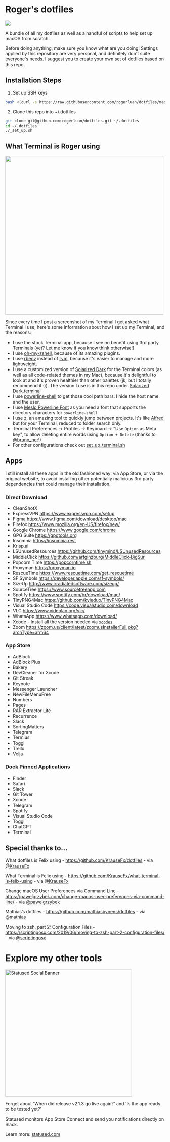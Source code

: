 # Roger's dotfiles

<img src="https://views.whatilearened.today/views/github/rogerluan/dotfiles.svg">

A bundle of all my dotfiles as well as a handful of scripts to help set up macOS from scratch.

Before doing anything, make sure you know what are you doing! Settings applied by this repository are very personal, and definitely don't suite everyone's needs. I suggest you to create your own set of dotfiles based on this repo.

## Installation Steps

1. Set up SSH keys

```sh
bash <(curl -s https://raw.githubusercontent.com/rogerluan/dotfiles/master/set_up_ssh_key.sh)
```

2. Clone this repo into ~/.dotfiles

```sh
git clone git@github.com:rogerluan/dotfiles.git ~/.dotfiles
cd ~/.dotfiles
./_set_up.sh
```

## What Terminal is Roger using

<img src="Assets/Terminal.png" width="500">

Since every time I post a screenshot of my Terminal I get asked what Terminal I use, here's some information about how I set up my Terminal, and the reasons:

- I use the stock Terminal app, because I see no benefit using 3rd party Terminals (yet? Let me know if you know think otherwise!)
- I use [oh-my-zshell](https://github.com/robbyrussell/oh-my-zsh), because of its amazing plugins.
- I use [rbenv](https://github.com/rbenv/rbenv) instead of [rvm](https://rvm.io/), because it's easier to manage and more lightweight.
- I use a customized version of [Solarized Dark](http://ethanschoonover.com/solarized) for the Terminal colors (as well as all code-related themes in my Mac), because it's delightful to look at and it's proven healthier than other palettes (jk, but I totally recommend it :)). The version I use is in this repo under [Solarized Dark.terminal](/Terminal/Solarized%20Dark.terminal)
- I use [powerline-shell](https://github.com/milkbikis/powerline-shell) to get those cool path bars. I hide the host name and the user.
- I use [Meslo Powerline Font](https://github.com/powerline/fonts/blob/master/Meslo%20Slashed/Meslo%20LG%20M%20Regular%20for%20Powerline.ttf) as you need a font that supports the directory characters for `powerline-shell`.
- I use [z](https://github.com/rupa/z), an amazing tool to quickly jump between projects. It's like [Alfred](https://www.alfredapp.com/) but for your Terminal, reduced to folder search only.
- Terminal Preferences → Profiles → Keyboard → "Use `Option` as Meta key", to allow deleting entire words using `Option + Delete` (thanks to [@bruno_hcr](https://twitter.com/bruno_hcr)!)
- For other configurations check out [set_up_terminal.sh](/Terminal/set_up_terminal.sh)

## Apps

I still install all these apps in the old fashioned way: via App Store, or via
the original website, to avoid installing other potentially malicious 3rd party
dependencies that could manage their installation.

### Direct Download

- CleanShotX
- ExpressVPN https://www.expressvpn.com/setup
- Figma https://www.figma.com/download/desktop/mac
- Firefox https://www.mozilla.org/en-US/firefox/new/
- Google Chrome https://www.google.com/chrome
- GPG Suite https://gpgtools.org
- Insomnia https://insomnia.rest
- Krisp.ai
- LSUnusedResources https://github.com/tinymind/LSUnusedResources
- MiddleClick https://github.com/artginzburg/MiddleClick-BigSur
- Popcorn Time https://popcorntime.sh
- Proxyman https://proxyman.io
- RescueTime https://www.rescuetime.com/get_rescuetime
- SF Symbols https://developer.apple.com/sf-symbols/
- SizeUp http://www.irradiatedsoftware.com/sizeup/
- SourceTree https://www.sourcetreeapp.com
- Spotify https://www.spotify.com/br/download/mac/
- TinyPNG4Mac https://github.com/kyleduo/TinyPNG4Mac
- Visual Studio Code https://code.visualstudio.com/download
- VLC https://www.videolan.org/vlc/
- WhatsApp https://www.whatsapp.com/download/
- Xcode - Install all the version needed via [`xcodes`](https://github.com/RobotsAndPencils/xcodes)
- Zoom https://zoom.us/client/latest/zoomusInstallerFull.pkg?archType=arm64

### App Store

- AdBlock
- AdBlock Plus
- Bakery
- DevCleaner for Xcode
- Git Streak
- Keynote
- Messenger Launcher
- NewFileMenuFree
- Numbers
- Pages
- RAR Extractor Lite
- Recurrence
- Slack
- SortingMatters
- Telegram
- Termius
- Toggl
- Trello
- Velja

### Dock Pinned Applications

- Finder
- Safari
- Slack
- Git Tower
- Xcode
- Telegram
- Spotify
- Visual Studio Code
- Toggl
- ChatGPT
- Terminal

## Special thanks to…

What dotfiles is Felix using - https://github.com/KrauseFx/dotfiles - via [@KrauseFx](https://twitter.com/krausefx)

What Terminal is Felix using - https://github.com/KrauseFx/what-terminal-is-felix-using - via [@KrauseFx](https://twitter.com/krausefx)

Change macOS User Preferences via Command Line - https://pawelgrzybek.com/change-macos-user-preferences-via-command-line/ - via [@pawelgrzybek](https://twitter.com/pawelgrzybek)

Mathias’s dotfiles - https://github.com/mathiasbynens/dotfiles - via [@mathias](https://twitter.com/mathias)

Moving to zsh, part 2: Configuration Files - https://scriptingosx.com/2019/06/moving-to-zsh-part-2-configuration-files/ - via [@scriptingosx](https://twitter.com/scriptingosx)

# Explore my other tools

<img width="400" alt="Statused Social Banner" src="https://statused.com/assets/social-banner.png">

Forget about 'When did release v2.1.3 go live again?' and 'Is the app ready to be tested yet?'

Statused monitors App Store Connect and send you notifications directly on Slack.

Learn more: [statused.com](https://statused.com?ref=dotfiles)
